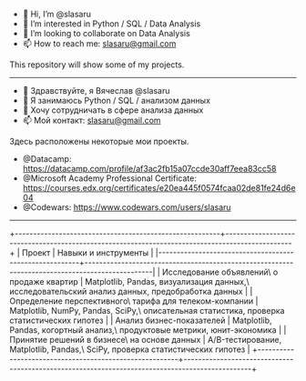 - 👋 Hi, I’m @slasaru
- 👀 I’m interested in Python / SQL / Data Analysis
- 💞️ I’m looking to collaborate on Data Analysis
- 📫 How to reach me: slasaru@gmail.com

This repository will show some of my projects.

------------------

- 👋 Здравствуйте, я Вячеслав @slasaru
- 👀 Я занимаюсь Python / SQL / анализом данных
- 💞️ Хочу сотрудничать в сфере анализа данных
- 📫 Мой контакт: slasaru@gmail.com

Здесь расположены некоторые мои проекты.

- @Datacamp: https://datacamp.com/profile/af3ac2fb15a07ccde30aff7eea83cc58
- @Microsoft Academy Professional Certificate: https://courses.edx.org/certificates/e20ea445f0574fcaa02de81fe24d6e04
- @Codewars: https://www.codewars.com/users/slasaru

------------------

+--------------------------------------------------------+------------------------------------------------------------------------------------------------+
| Проект                                                 | Навыки и инструменты                                                                           |
|--------------------------------------------------------+------------------------------------------------------------------------------------------------|
| Исследование объявлений\ о продаже квартир              | Matplotlib, Pandas, визуализация данных,\ исследовательский анализ данных, предобработка данных |
| Определение перспективного\ тарифа для телеком-компании | Matplotlib, NumPy, Pandas, SciPy,\ описательная статистика, проверка статистических гипотез     |
| Анализ бизнес-показателей                              | Matplotlib, Pandas, когортный анализ,\ продуктовые метрики, юнит-экономика                      |
| Принятие решений в бизнесе\ на основе данных            | A/B-тестирование, Matplotlib, Pandas,\ SciPy, проверка статистических гипотез                   |
+--------------------------------------------------------+------------------------------------------------------------------------------------------------+
